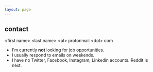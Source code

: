 ```yaml
---
layout: page
---
```


## contact

\<first name\> \<last name\> \<at\> protonmail \<dot\> com

- I'm currently **not** looking for job opportunities.
- I usually respond to emails on weekends.
- I have no Twitter, Facebook, Instagram, Linkedin accounts. Reddit is next.
